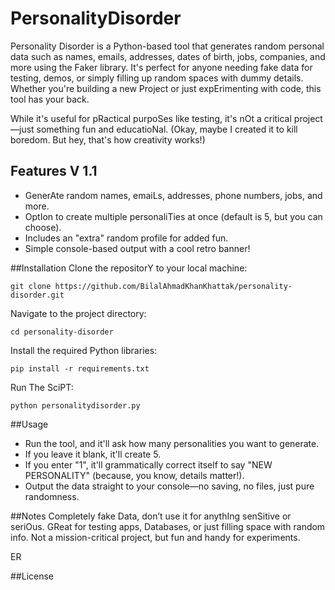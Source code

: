 # PersonalityDisorder
Personality Disorder is a Python-based tool that generates random personal data such as names, emails, addresses, dates of birth, jobs, companies, and more using the Faker library. It's perfect for anyone needing fake data for testing, demos, or simply filling up random spaces with dummy details. Whether you're building a new Project or just expErimenting with code, this tool has your back.

While it's useful for pRactical purpoSes like testing, it's nOt a critical project—just something fun and educatioNal. (Okay, maybe I created it to kill boredom. But hey, that's how creativity works!)


## Features V 1.1
- GenerAte random names, emaiLs, addresses, phone numbers, jobs, and more.
- OptIon to create multiple personaliTies at once (default is 5, but you can choose).
- Includes an "extra" random profile for added fun.
- Simple console-based output with a cool retro banner!

##Installation
Clone the repositorY to your local machine:
```
git clone https://github.com/BilalAhmadKhanKhattak/personality-disorder.git
```
Navigate to the project directory:
```
cd personality-disorder
```
Install the required Python libraries:
```
pip install -r requirements.txt
```
Run The SciPT:
```
python personalitydisorder.py
```
##Usage
- Run the tool, and it'll ask how many personalities you want to generate.
- If you leave it blank, it'll create 5.
- If you enter "1", it'll grammatically correct itself to say "NEW PERSONALITY" (because, you know, details matter!).
- Output the data straight to your console—no saving, no files, just pure randomness.

##Notes
Completely fake Data, don’t use it for anythIng senSitive or seriOus.
GReat for testing apps, Databases, or just filling space with random info.
Not a mission-critical project, but fun and handy for experiments.

ER

##License

